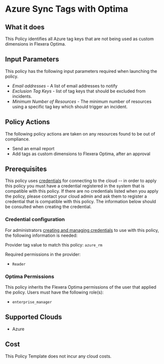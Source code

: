 # Azure Sync Tags with Optima

## What it does

This Policy identifies all Azure tag keys that are not being used as custom dimensions in Flexera Optima.

## Input Parameters

This policy has the following input parameters required when launching the policy.

- *Email addresses* - A list of email addresses to notify
- *Exclusion Tag Keys* - list of tag keys that should be excluded from incidents.
- *Minimum Number of Resources* - The minimum number of resources using a specific tag key which should trigger an incident.

## Policy Actions

The following policy actions are taken on any resources found to be out of compliance.

- Send an email report
- Add tags as custom dimensions to Flexera Optima, after an approval

## Prerequisites

This policy uses [credentials](https://docs.rightscale.com/policies/users/guides/credential_management.html) for connecting to the cloud -- in order to apply this policy you must have a credential registered in the system that is compatible with this policy. If there are no credentials listed when you apply the policy, please contact your cloud admin and ask them to register a credential that is compatible with this policy. The information below should be consulted when creating the credential.

### Credential configuration

For administrators [creating and managing credentials](https://docs.rightscale.com/policies/users/guides/credential_management.html) to use with this policy, the following information is needed:

Provider tag value to match this policy: `azure_rm`

Required permissions in the provider:

- `Reader`

### Optima Permissions

This policy inherits the Flexera Optima permissions of the user that applied the policy.  Users must have the following role(s):

- `enterprise_manager`

## Supported Clouds

- Azure

## Cost

This Policy Template does not incur any cloud costs.
